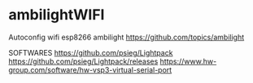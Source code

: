 # ambilightWIFI
Autoconfig wifi esp8266 ambilight
https://github.com/topics/ambilight

SOFTWARES
https://github.com/psieg/Lightpack
https://github.com/psieg/Lightpack/releases
https://www.hw-group.com/software/hw-vsp3-virtual-serial-port
